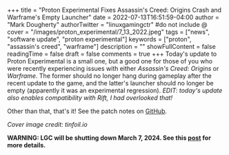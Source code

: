 +++
title = "Proton Experimental Fixes Assassin's Creed: Origins Crash and Warframe's Empty Launcher"
date = 2022-07-13T16:51:59-04:00
author = "Mark Dougherty"
authorTwitter = "linuxgamingctr" #do not include @
cover = "/images/proton_experimental/7_13_2022.jpeg"
tags = ["news", "software update", "proton experimental"]
keywords = ["proton", "assassin's creed", "warframe"]
description = ""
showFullContent = false
readingTime = false
draft = false
comments = true
+++
Today's update to Proton Experimental is a small one, but a good one for those of you who were recently experiencing issues with either *Assassin's Creed: Origins* or *Warframe*. The former should no longer hang during gameplay after the recent update to the game, and the latter's launcher should no longer be empty (apparently it was an experimental regression). *EDIT: today's update also enables compatibility with Rift, I had overlooked that!*

Other than that, that's it! See the patch notes on [GitHub](https://github.com/ValveSoftware/Proton/wiki/Changelog).

*Cover image credit: tinfoil.io*

**WARNING: LGC will be shutting down March 7, 2024. See this [post](https://linuxgamingcentral.com/posts/the-end-of-lgc/) for more details.**
